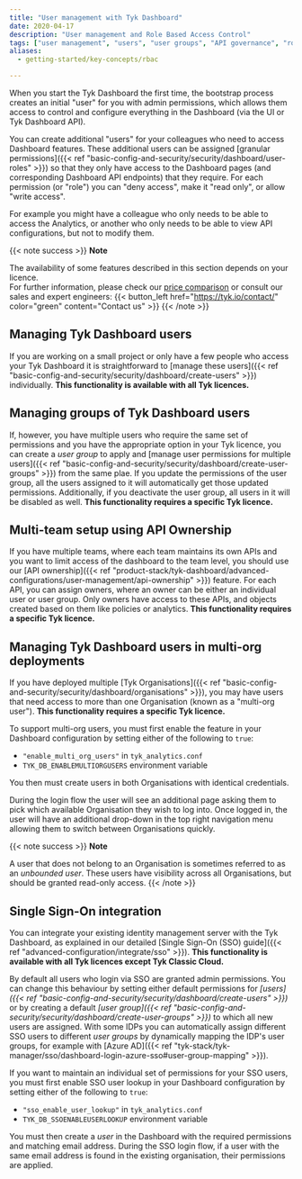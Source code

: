 ```yaml
---
title: "User management with Tyk Dashboard"
date: 2020-04-17
description: "User management and Role Based Access Control"
tags: ["user management", "users", "user groups", "API governance", "role base access control", "RBAC", "Tyk Dashboard"]
aliases:
  - getting-started/key-concepts/rbac

---
```


When you start the Tyk Dashboard the first time, the bootstrap process creates an initial "user" for you with admin permissions, which allows them access to control and configure everything in the Dashboard (via the UI or Tyk Dashboard API).

You can create additional "users" for your colleagues who need to access Dashboard features. These additional users can be assigned [granular permissions]({{< ref "basic-config-and-security/security/dashboard/user-roles" >}}) so that they only have access to the Dashboard pages (and corresponding Dashboard API endpoints) that they require. For each permission (or "role") you can "deny access", make it "read only", or allow "write access".

For example you might have a colleague who only needs to be able to access the Analytics, or another who only needs to be able to view API configurations, but not to modify them.

{{< note success >}}
**Note**  

The availability of some features described in this section depends on your licence.
<br>
For further information, please check our [price comparison](https://tyk.io/price-comparison/) or consult our sales and expert engineers:
{{< button_left href="https://tyk.io/contact/" color="green" content="Contact us" >}}
{{< /note >}} 

## Managing Tyk Dashboard users
If you are working on a small project or only have a few people who access your Tyk Dashboard it is straightforward to [manage these users]({{< ref "basic-config-and-security/security/dashboard/create-users" >}}) individually. **This functionality is available with all Tyk licences.**

## Managing groups of Tyk Dashboard users
If, however, you have multiple users who require the same set of permissions and you have the appropriate option in your Tyk licence, you can create a *user group* to apply and [manage user permissions for multiple users]({{< ref "basic-config-and-security/security/dashboard/create-user-groups" >}}) from the same plae. If you update the permissions of the user group, all the users assigned to it will automatically get those updated permissions. Additionally, if you deactivate the user group, all users in it will be disabled as well. **This functionality requires a specific Tyk licence.**

## Multi-team setup using API Ownership
If you have multiple teams, where each team maintains its own APIs and you want to limit access of the dashboard to the team level, you should use our [API ownership]({{< ref "product-stack/tyk-dashboard/advanced-configurations/user-management/api-ownership" >}}) feature. For each API, you can assign owners, where an owner can be either an individual user or user group. Only owners have access to these APIs, and objects created based on them like policies or analytics. **This functionality requires a specific Tyk licence.**

## Managing Tyk Dashboard users in multi-org deployments
If you have deployed multiple [Tyk Organisations]({{< ref "basic-config-and-security/security/dashboard/organisations" >}}), you may have users that need access to more than one Organisation (known as a "multi-org user"). **This functionality requires a specific Tyk licence.**

To support multi-org users, you must first enable the feature in your Dashboard configuration by setting either of the following to `true`:
 - `"enable_multi_org_users"` in `tyk_analytics.conf`
 - `TYK_DB_ENABLEMULTIORGUSERS` environment variable

You then must create users in both Organisations with identical credentials.

During the login flow the user will see an additional page asking them to pick which available Organisation they wish to log into. Once logged in, the user will have an additional drop-down in the top right navigation menu allowing them to switch between Organisations quickly. 

{{< note success >}}
**Note**

A user that does not belong to an Organisation is sometimes referred to as an *unbounded user*. These users have visibility across all Organisations, but should be granted read-only access.
{{< /note >}}

## Single Sign-On integration
You can integrate your existing identity management server with the Tyk Dashboard, as explained in our detailed [Single Sign-On (SSO) guide]({{< ref "advanced-configuration/integrate/sso" >}}). **This functionality is available with all Tyk licences except Tyk Classic Cloud.**

By default all users who login via SSO are granted admin permissions. You can change this behaviour by setting either default permissions for *[users]({{< ref "basic-config-and-security/security/dashboard/create-users" >}})* or by creating a default *[user group]({{< ref "basic-config-and-security/security/dashboard/create-user-groups" >}})* to which all new users are assigned. With some IDPs you can automatically assign different SSO users to different *user groups* by dynamically mapping the IDP's user groups, for example with [Azure AD]({{< ref "tyk-stack/tyk-manager/sso/dashboard-login-azure-sso#user-group-mapping" >}}).

If you want to maintain an individual set of permissions for your SSO users, you must first enable SSO user lookup in your Dashboard configuration by setting either of the following to `true`:
 - `"sso_enable_user_lookup"` in `tyk_analytics.conf`
 - `TYK_DB_SSOENABLEUSERLOOKUP` environment variable 

You must then create a *user* in the Dashboard with the required permissions and matching email address. During the SSO login flow, if a user with the same email address is found in the existing organisation, their permissions are applied. 



